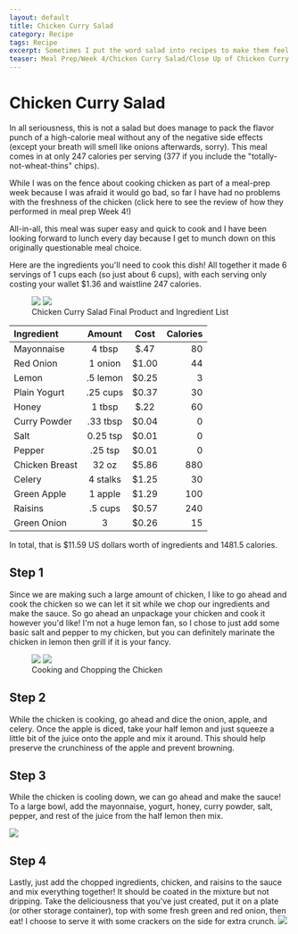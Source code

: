 ```yaml
---
layout: default
title: Chicken Curry Salad
category: Recipe
tags: Recipe
excerpt: Sometimes I put the word salad into recipes to make them feel healthier than they are...
teaser: Meal Prep/Week 4/Chicken Curry Salad/Close Up of Chicken Curry RESIZED.jpg
---
```

# Chicken Curry Salad

In all seriousness, this is not a salad but does manage to pack the flavor punch of a high-calorie meal without any of the negative side effects (except your breath will smell like onions afterwards, sorry). This meal comes in at only 247 calories per serving (377 if you include the "totally-not-wheat-thins" chips). 

While I was on the fence about cooking chicken as part of a meal-prep week because I was afraid it would go bad, so far I have had no problems with the freshness of the chicken (click here to see the review of how they performed in meal prep Week 4!)

All-in-all, this meal was super easy and quick to cook and I have been looking forward to lunch every day because I get to munch down on this originally questionable meal choice. 

Here are the ingredients you'll need to cook this dish! All together it made 6 servings of 1 cups each (so just about 6 cups), with each serving only costing your wallet $1.36 and waistline 247 calories. 

<figure class="half">
  <img src="{{ site.url }}/images/Meal Prep/Week 4/Chicken Curry Salad/Close Up of Chicken Curry.jpg">
  <img src="{{ site.url }}/images/Meal Prep/Week 4/Chicken Curry Salad/Chicken Curry Salad Ingredients RESIZED.jpg">
	<figcaption>Chicken Curry Salad Final Product and Ingredient List</figcaption>
</figure>

**Ingredient** | **Amount** | **Cost** |   **Calories**
|:------------- |:-------------:| :-----:|   -----:|
Mayonnaise|	4 tbsp	| $.47 |	80
Red Onion |1 onion |$1.00| 44
Lemon|	.5 lemon	| $0.25 |	3
Plain Yogurt|	.25	cups	| $0.37 |	30
Honey	|1	tbsp|	 $.22 	| 60
Curry Powder|	.33	tbsp|	 $0.04 |	0
Salt|	0.25	tsp|	 $0.01 |	0
Pepper	| .25 tsp	| $0.01 |	0
Chicken Breast|	32 oz	| $5.86 |	880
Celery|	4	stalks |	 $1.25|	30
Green Apple|	1 apple	| $1.29 |	100
Raisins	| .5 cups	| $0.57 |	240
Green Onion|	3	|	 $0.26 |	15

In total, that is $11.59 US dollars worth of ingredients and 1481.5 calories.

<h2> Step 1 </h2>

Since we are making such a large amount of chicken, I like to go ahead and cook the chicken so we can let it sit while we chop our ingredients and make the sauce. So go ahead an unpackage your chicken and cook it however you'd like! I'm not a huge lemon fan, so I chose to just add some basic salt and pepper to my chicken, but you can definitely marinate the chicken in lemon then grill if it is your fancy. 

<figure class="half">
  <img src="{{ site.url }}/images/Meal Prep/Week 4/Chicken Curry Salad/Chicken in Pan RESIZED.jpg">
  <img src="{{ site.url }}/images/Meal Prep/Week 4/Chicken Curry Salad/Chopped Chicken RESIZED.jpg">
	<figcaption>Cooking and Chopping the Chicken</figcaption>
</figure>

<h2> Step 2 </h2>

While the chicken is cooking, go ahead and dice the onion, apple, and celery. Once the apple is diced, take your half lemon and just squeeze a little bit of the juice onto the apple and mix it around. This should help preserve the crunchiness of the apple and prevent browning. 

<h2> Step 3 </h2>

While the chicken is cooling down, we can go ahead and make the sauce! To a large bowl, add the mayonnaise, yogurt, honey, curry powder, salt, pepper, and rest of the juice from the half lemon then mix. 

<img src="{{ site.url }}/images/Meal Prep/Week 4/Chicken Curry Salad/Chopped Ingredients and Sauce RESIZED.jpg">

<h2> Step 4 </h2>
Lastly, just add the chopped ingredients, chicken, and raisins to the sauce and mix everything together! It should be coated in the mixture but not dripping. Take the deliciousness that you've just created, put it on a plate (or other storage container), top with some fresh green and red onion, then eat! I choose to serve it with some crackers on the side for extra crunch. 


<img src="{{ site.url }}/images/Meal Prep/Week 4/Chicken Curry Salad/Close Up of Chicken Curry RESIZED.jpg">
